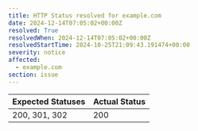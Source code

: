 ```yaml
---
title: HTTP Status resolved for example.com
date: 2024-12-14T07:05:02+00:00Z
resolved: True
resolvedWhen: 2024-12-14T07:05:02+00:00Z
resolvedStartTime: 2024-10-25T21:09:43.191474+00:00
severity: notice
affected:
  - example.com
section: issue
---
```


| Expected Statuses | Actual Status  |
|-------------------|----------------|
| 200, 301, 302 | 200 |
